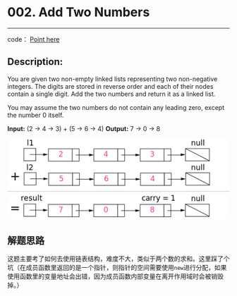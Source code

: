 # 002. Add Two Numbers
------------------------------------------------

code： [Point here](main.cpp)

## Description:
You are given two non-empty linked lists representing two non-negative integers. The digits are stored in reverse order and each of their nodes contain a single digit. Add the two numbers and return it as a linked list.

You may assume the two numbers do not contain any leading zero, except the number 0 itself.

**Input:** (2 -> 4 -> 3) + (5 -> 6 -> 4)
**Output:** 7 -> 0 -> 8


![](2_add_two_numbers.png)

## 解题思路
这题主要考了如何去使用链表结构，难度不大，类似于两个数的求和。这里踩了个坑（在成员函数里返回的是一个指针，则指针的空间需要使用`new`进行分配，如果使用函数里的变量地址会出错，因为成员函数内部变量在离开作用域时会被销毁掉。）